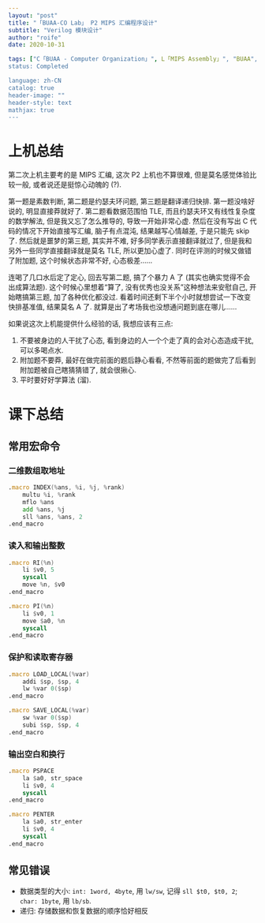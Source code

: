 ```yaml
---
layout: "post"
title: "「BUAA-CO Lab」 P2 MIPS 汇编程序设计"
subtitle: "Verilog 模块设计"
author: "roife"
date: 2020-10-31

tags: ["C「BUAA - Computer Organization」", L「MIPS Assembly」", "BUAA", "计算机组成"]
status: Completed

language: zh-CN
catalog: true
header-image: ""
header-style: text
mathjax: true
---
```


# 上机总结

第二次上机主要考的是 MIPS 汇编, 这次 P2 上机也不算很难, 但是莫名感觉体验比较一般, 或者说还是挺惊心动魄的 (?).

第一题是素数判断, 第二题是约瑟夫环问题, 第三题是翻译递归快排. 第一题没啥好说的, 明显直接莽就好了. 第二题看数据范围怕 TLE, 而且约瑟夫环又有线性复杂度的数学解法, 但是我又忘了怎么推导的, 导致一开始非常心虚. 然后在没有写出 C 代码的情况下开始直接写汇编, 脑子有点混沌, 结果越写心情越差, 于是只能先 skip 了. 然后就是噩梦的第三题, 其实并不难, 好多同学表示直接翻译就过了, 但是我和另外一些同学直接翻译就是莫名 TLE, 所以更加心虚了. 同时在评测的时候又做错了附加题, 这个时候状态非常不好, 心态极差……

连喝了几口水后定了定心, 回去写第二题, 搞了个暴力 A 了 (其实也确实觉得不会出成算法题). 这个时候心里想着“算了, 没有优秀也没关系”这种想法来安慰自己, 开始瞎搞第三题, 加了各种优化都没过. 看着时间还剩下半个小时就想尝试一下改变快排基准值, 结果莫名 A 了. 就算是出了考场我也没想通问题到底在哪儿……

如果说这次上机能提供什么经验的话, 我想应该有三点:
1. 不要被身边的人干扰了心态, 看到身边的人一个个走了真的会对心态造成干扰, 可以多喝点水.
2. 附加题不要莽, 最好在做完前面的题后静心看看, 不然等前面的题做完了后看到附加题被自己瞎猜猜错了, 就会很揪心.
3. 平时要好好学算法 (溜).

# 课下总结

## 常用宏命令

### 二维数组取地址

```asm
.macro INDEX(%ans, %i, %j, %rank)
    multu %i, %rank
    mflo %ans
    add %ans, %j
    sll %ans, %ans, 2
.end_macro
```

### 读入和输出整数

```asm
.macro RI(%n)
    li $v0, 5
    syscall
    move %n, $v0
.end_macro

.macro PI(%n)
    li $v0, 1
    move $a0, %n
    syscall
.end_macro
```

### 保护和读取寄存器

```asm
.macro LOAD_LOCAL(%var)
	addi $sp, $sp, 4
	lw %var 0($sp)
.end_macro

.macro SAVE_LOCAL(%var)
	sw %var 0($sp)
	subi $sp, $sp, 4
.end_macro
```

### 输出空白和换行

```asm
.macro PSPACE
	la $a0, str_space
	li $v0, 4
	syscall
.end_macro

.macro PENTER
	la $a0, str_enter
	li $v0, 4
	syscall
.end_macro
```

## 常见错误

- 数据类型的大小: `int: 1word, 4byte`, 用 `lw/sw`, 记得 `sll $t0, $t0, 2`; `char: 1byte`, 用 `lb/sb`.
- 递归: 存储数据和恢复数据的顺序恰好相反
